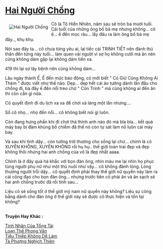 <a href="https://utruyen.com/truyen/hai-nguoi-chong/19526/" title="Hai Người Chồng"><h1>Hai Người Chồng</h1></a><div style="display:table"><img align="right" style="float: left; padding: 10px;" src="https://utruyen.com/images/story/200x260/hai-nguoi-chong.jpg" alt="Hai Người Chồng">Cô là Tô Hiển Nhiên, năm sau sẽ tròn ba mươi tuổi. Cái tuổi của những ông bố bà mẹ nhưng không... cô ế... ế đến mọc râu... lấy đâu ra làm ông bố bà mẹ đây.., khụ khụ. <p></p>Nói sao đây ta... cô chưa từng yêu ai, lại tiếc cái TRINH TIẾT nên đành thủ thân đến từng này tuổi... làm quen vài người vì sợ họ không cưới mà ăn nên cũng không dám gặp lại không dám tiến xa. <p></p>419 thì lại sợ lây bệnh nên cũng không dám... <p></p>Lâu ngày thành Ế, Ế đến mức báo động, cô mới biết " Có Giữ Cũng Không Ai Thèm " được viết như thế nào. Dẹp... dẹp hết cái ảo tưởng dành lần đầu cho chồng đi, bà đây ế đến nổi treo chữ " Còn Trinh " mà cũng không ai đến ăn thì còn cần gì nữa. <p></p>Cô quyết định đi du lịch xa xa để chơi xả láng một lần nhưng.... <p></p>Số cô nhọ... nhọ đến nổi... cô không biết nói gì luôn. <p></p>Còn đang hưng phấn khi đi chơi thả thính anh nào đó mà bla bla... kết quả máy bay bị đám khủng bố chiếm đã thế nó còn tự sát làm nổ luôn cái máy bay. <p></p>Và sau khi tỉnh dậy... còn tưởng trời thương cho sống lại chứ... chính là cô XUYÊN KHÔNG, XUYÊN KHÔNG rồi hụ hụ.. thế giới toàn trai đẹp và đẹp không thôi nhưng hai anh chồng của vô là đẹp nhất aaaa. <p></p>Chính là ở đây quá hà khắc với bọn đàn ông, nhìn máu me lại nhìn họ phục tùng người phụ nữ như một thú nuôi như vậy... cô không đành lòng. Lòng thương người trỗi dậy... cô quyết định phải thay thế giới nữ quyền này làm ra cái công đạo cho bọn đàn ông... nhưng trước tiên cô phải ăn và ăn sạch sẽ hai anh chồng trước đã rồi tính sau... <p></p>Liệu cô sẽ sống tốt ở thế giới mỹ nam nữ quyền này không? Liệu sự công bằng dành cho đàn ông ở thế giới này sẽ được cô thực hiện và tồn tại không?</div><p><br><b>Truyện Hay Khác :</b></p><a href="https://utruyen.com/truyen/tinh-nhan-cua-tong-tai/18980/" alt="Tình Nhân Của Tổng Tài">Tình Nhân Của Tổng Tài</a><br/><a href="https://github.com/quanluxury/ngontinhhot/tree/master/truyenhay/20927/" alt="Loạn Thế Phong Vân">Loạn Thế Phong Vân</a><br/><a href="https://github.com/quanluxury/ngontinhhot/tree/master/truyenhay/17272/" alt="Tiểu Thiếp Không Dễ Làm">Tiểu Thiếp Không Dễ Làm</a><br/><a href="https://www.flickr.com/photos/184340401@N07/48819081597/" alt="Tà Phượng Nghịch Thiên">Tà Phượng Nghịch Thiên</a><br/>